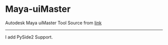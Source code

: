 # Maya-uiMaster
Autodesk Maya uiMaster Tool 
Source from [link](https://clamdragon3d.com/blog/2017/1/8/uimaster-for-maya)

---

I add PySide2 Support.